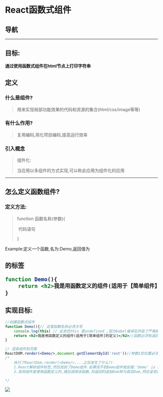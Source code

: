 # React函数式组件

## 导航



----



## 目标:

**通过使用函数式组件在html节点上打印字符串**



## 定义

### 什么是组件?

> 用来实现局部功能效果的代码和资源的集合(html/css/image等等)

### 有什么作用?

> 复用编码,简化项目编码,提高运行效率



### 引入概念

> 组件化:
>
> 当应用以多组件的方式实现,可以称此应用为组件化的应用

----



## 怎么定义函数组件?

### 定义方法:

> function 函数名称(参数){
>
> ​	代码语句
>
> }



Example:定义一个函数,名为:Demo,返回值为<h2>的标签

```jsx
function Demo(){
	return <h2>我是用函数定义的组件(适用于【简单组件】的定义)
}
```





## 实现目标:

```jsx
//创建函数式组件
function Demo(){// 这里函数名称必须大写
    console.log(this) // 此处的this 是undefined ,因为babel编译后开启了严格模式
    return <h2>我是用函数定义的组件(适用于[简单组件]的定义)</h2>//函数必须有返回值
}

// 渲染组件到页面
ReactDOM.render(<Demo/>,document.getElementById('root'))//参数1的位置必须写组件标签,别直接写组件的名称
/*
    执行了ReactDom.render(<Demo/>....之后发生了什么?)
    1.React解析组件标签,然后找到了Demo组件.如果找不到Demo组件就会报:'Demo' is not defined
    2.发现组件是使用函数定义的,随后调用该函数,将返回的虚拟Dom转为真实Dom,然后呈现在页面中

*/

```

![](https://github.com/518651/XC-LearnProjectGroup/tree/main/React_LearnCode/04_%E5%87%BD%E6%95%B0%E5%BC%8F%E7%BB%84%E4%BB%B6/prctrue/code.png)